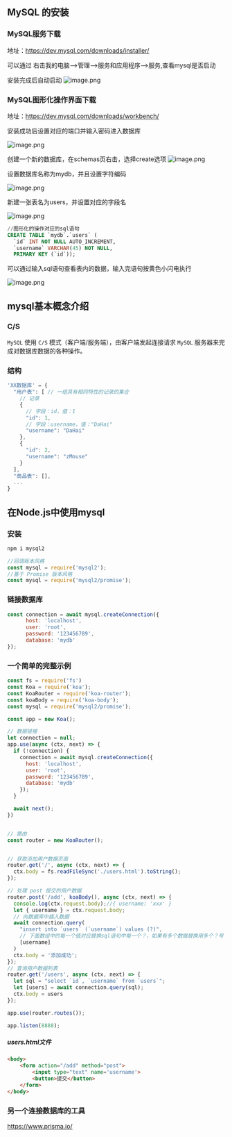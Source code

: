 
## MySQL 的安装

### MySQL服务下载

地址：<https://dev.mysql.com/downloads/installer/>

可以通过 右击我的电脑-->管理-->服务和应用程序-->服务,查看mysql是否启动

安装完成后自动启动
![image.png](../../assets/mysql1.jpg)

### MySQL图形化操作界面下载

地址：<https://dev.mysql.com/downloads/workbench/>

安装成功后设置对应的端口并输入密码进入数据库

![image.png](../../assets/mysql2.jpg)

创建一个新的数据库，在schemas页右击，选择create选项
![image.png](../../assets/mysql3.jpg)

设置数据库名称为mydb，并且设置字符编码

![image.png](../../assets/mysql4.jpg)

新建一张表名为users，并设置对应的字段名

![image.png](../../assets/mysql5.jpg)

```sql
//图形化的操作对应的sql语句
CREATE TABLE `mydb`.`users` (
  `id` INT NOT NULL AUTO_INCREMENT,
  `username` VARCHAR(45) NOT NULL,
  PRIMARY KEY (`id`));
```

可以通过输入sql语句查看表内的数据，输入完语句按黄色小闪电执行

![image.png](../../assets/mysql6.jpg)

## mysql基本概念介绍

### **C/S**

`MySQL` 使用 `C/S` 模式（客户端/服务端），由客户端发起连接请求 `MySQL` 服务器来完成对数据库数据的各种操作。

### **结构**

```js
'XX数据库' = {
  "用户表": [ // 一组具有相同特性的记录的集合
    // 记录
    {
      // 字段：id，值：1
      "id": 1,
      // 字段：username，值："DaHai"
      "username": "DaHai"
    },
    {
      "id": 2,
      "username": "zMouse"
    }
  ],
  "商品表": [],
  ...
}
```

## 在Node.js中使用mysql

### 安装

```sh
npm i mysql2
```

```js
//回调版本风格
const mysql = require('mysql2');
//基于 Promise 版本风格
const mysql = require('mysql2/promise');
```

### 链接数据库

```js
const connection = await mysql.createConnection({
      host: 'localhost',
      user: 'root',
      password: '123456789',
      database: 'mydb'
});
```

### 一个简单的完整示例

```js
const fs = require('fs')
const Koa = require('koa');
const KoaRouter = require('koa-router');
const koaBody = require('koa-body');
const mysql = require('mysql2/promise');

const app = new Koa();

// 数据链接
let connection = null;
app.use(async (ctx, next) => {
  if (!connection) {
    connection = await mysql.createConnection({
      host: 'localhost',
      user: 'root',
      password: '123456789',
      database: 'mydb'
    });
  }

  await next();
})


// 路由
const router = new KoaRouter();


// 获取添加用户数据页面
router.get('/', async (ctx, next) => {
  ctx.body = fs.readFileSync('./users.html').toString();
});

// 处理 post 提交的用户数据
router.post('/add', koaBody(), async (ctx, next) => {
  console.log(ctx.request.body);//{ username: 'xxx' }
  let { username } = ctx.request.body;
  // 向数据库中插入数据
  await connection.query(
    "insert into `users` (`username`) values (?)",
    // 下面数组中的每一个值对应替换sql语句中每一个？，如果有多个数据替换用多个？号
    [username]
  )
  ctx.body = '添加成功';
});
// 查询用户数据列表
router.get('/users', async (ctx, next) => {
  let sql = "select `id`, `username` from `users`";
  let [users] = await connection.query(sql);
  ctx.body = users
});

app.use(router.routes());

app.listen(8888);
```

##### users.html文件

```html
<body>
    <form action="/add" method="post">
        <input type="text" name='username'>
        <button>提交</button>
    </form>
</body>
```

### 另一个连接数据库的工具
<https://www.prisma.io/>
